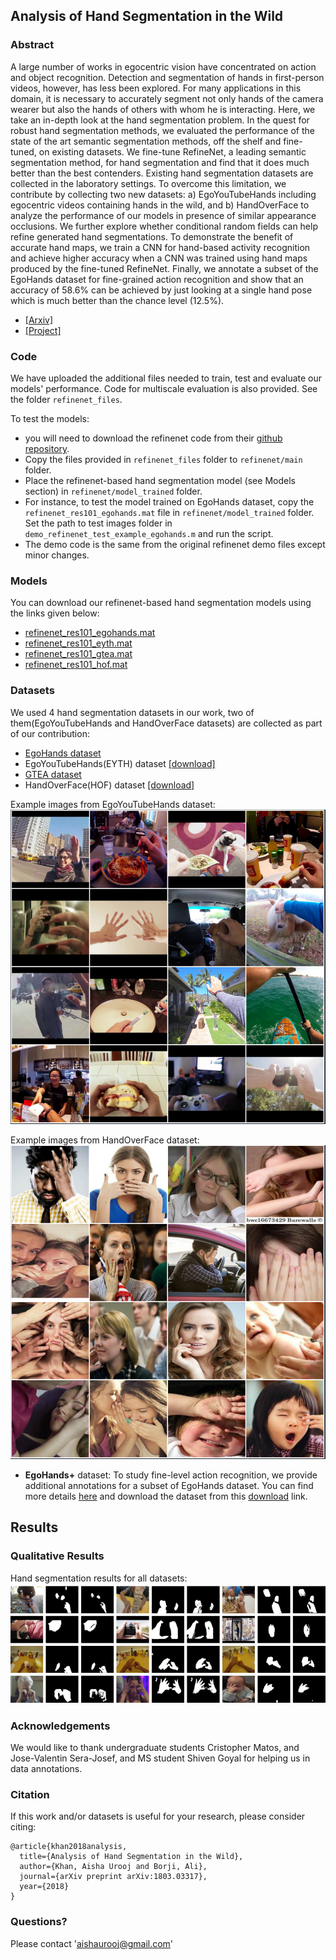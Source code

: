 ## Analysis of Hand Segmentation in the Wild

### Abstract
A large number of works in egocentric vision have concentrated on action and object recognition. Detection and segmentation of hands in first-person videos, however, has less been explored. For many applications in this domain, it is necessary to accurately segment not only hands of the camera wearer but also the hands of others with whom he is interacting. Here, we take an in-depth look at the hand segmentation problem. In the quest for robust hand segmentation methods, we evaluated the performance of the state of the art semantic segmentation methods, off the shelf and fine-tuned, on existing datasets. We fine-tune RefineNet, a leading semantic segmentation method, for hand segmentation and find that it does much better than the best contenders. Existing hand segmentation datasets are collected in the laboratory settings. To overcome this limitation, we contribute by collecting two new datasets: a) EgoYouTubeHands including egocentric videos containing hands in the wild, and b) HandOverFace to analyze the performance of our models in presence of similar appearance occlusions.
We further explore whether conditional random fields can help refine generated hand segmentations. To demonstrate the benefit of accurate hand maps, we train a CNN for hand-based activity recognition and achieve higher accuracy when a CNN was trained using hand maps produced by the fine-tuned RefineNet. Finally, we annotate a subset of the EgoHands dataset for fine-grained action recognition and show that an accuracy of 58.6% can be achieved by just looking at a single hand pose which is much better than the chance level (12.5%).

* [[Arxiv]](https://arxiv.org/pdf/1803.03317.pdf)
* [[Project]](https://aurooj.github.io/Hand-Segmentation-in-the-Wild/)

### Code
We have uploaded the additional files needed to train, test and evaluate our models' performance. Code for multiscale evaluation is also provided. See the folder ```refinenet_files```.

To test the models:
* you will need to download the refinenet code from their [github repository](https://github.com/guosheng/refinenet). 
* Copy the files provided in ```refinenet_files``` folder to ```refinenet/main``` folder. 
* Place the refinenet-based hand segmentation model (see Models section) in ```refinenet/model_trained``` folder.
* For instance, to test the model trained on EgoHands dataset, copy the ```refinenet_res101_egohands.mat``` file in ```refinenet/model_trained``` folder. Set the path to test images folder in ```demo_refinenet_test_example_egohands.m``` and run the script.
* The demo code is the same from the original refinenet demo files except minor changes. 


### Models
You can download our refinenet-based hand segmentation models using the links given below:
* [refinenet_res101_egohands.mat](https://1drv.ms/u/s!AtxSFigVVA5JhNtreE4UkKjC5pmtkg)
* [refinenet_res101_eyth.mat](https://1drv.ms/u/s!AtxSFigVVA5JhNtot-l0EaVnVzDhXw)
* [refinenet_res101_gtea.mat](https://1drv.ms/u/s!AtxSFigVVA5JhNtq9tjNK6KzW4z5kQ)
* [refinenet_res101_hof.mat](https://1drv.ms/u/s!AtxSFigVVA5JhNtpC_uMyBWnP9U4RQ)

### Datasets
We used 4 hand segmentation datasets in our work, two of them(EgoYouTubeHands and HandOverFace datasets) are collected as part of our contribution:
* [EgoHands dataset](http://vision.soic.indiana.edu/projects/egohands/)
* EgoYouTubeHands(EYTH) dataset [[download]](https://1drv.ms/u/s!AtxSFigVVA5JhNtnDn5fyDGWuZXlhg)
* [GTEA dataset](http://www.cbi.gatech.edu/fpv/)
* HandOverFace(HOF) dataset [[download]](https://1drv.ms/u/s!AtxSFigVVA5JhNttKoMwRyHwKoxUWg)

Example images from EgoYouTubeHands dataset:
![EYTH](images/eyth.jpg)

Example images from HandOverFace dataset:
![HOF](images/hof.jpg)

* **EgoHands+** dataset:
To study fine-level action recognition, we provide additional annotations for a subset of EgoHands dataset. You can find more details [here](https://github.com/aurooj/Hand-Segmentation-in-the-Wild/blob/master/egohands%2B.md) and download the dataset from this [download](https://1drv.ms/u/s!AtxSFigVVA5JhNtsRdvgmxvB2c1rPg) link.

## Results

### Qualitative Results
Hand segmentation results for all datasets:
![All datasets:](images/crfs.jpg)

### Acknowledgements
We would like to thank undergraduate students Cristopher Matos, and Jose-Valentin Sera-Josef, and MS student Shiven Goyal for helping us in data annotations. 

### Citation
If this work and/or datasets is useful for your research, please consider citing:


    @article{khan2018analysis,
      title={Analysis of Hand Segmentation in the Wild},
      author={Khan, Aisha Urooj and Borji, Ali},
      journal={arXiv preprint arXiv:1803.03317},
      year={2018}
    }


### Questions?
Please contact 'aishaurooj@gmail.com'







